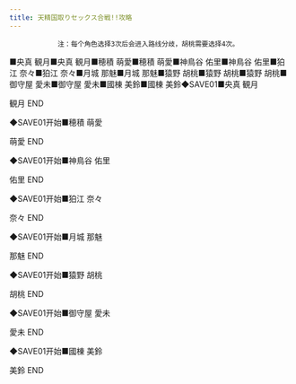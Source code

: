 ```yaml
---
title: 天精国取りセックス合戦!!攻略
---
```


                注：每个角色选择3次后会进入路线分歧，胡桃需要选择4次。

■央真 観月■央真 観月■穂積 萌愛■穂積 萌愛■神鳥谷 佑里■神鳥谷 佑里■狛江 奈々■狛江 奈々■月城 那魅■月城 那魅■猿野 胡桃■猿野 胡桃■猿野 胡桃■御守屋 愛未■御守屋 愛未■國棟 美鈴■國棟 美鈴◆SAVE01■央真 観月

観月 END

◆SAVE01开始■穂積 萌愛

萌愛 END

◆SAVE01开始■神鳥谷 佑里

佑里 END

◆SAVE01开始■狛江 奈々

奈々 END

◆SAVE01开始■月城 那魅

那魅 END

◆SAVE01开始■猿野 胡桃

胡桃 END

◆SAVE01开始■御守屋 愛未

愛未 END

◆SAVE01开始■國棟 美鈴

美鈴 END
              
